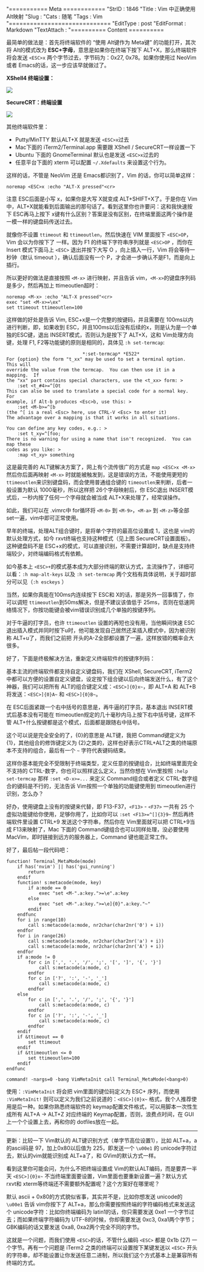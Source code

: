 "=========== Meta ============
"StrID : 1846
"Title : Vim 中正确使用 Alt映射
"Slug  : 
"Cats  : 随笔
"Tags  : Vim
"=============================
"EditType   : post
"EditFormat : Markdown
"TextAttach : 
"========== Content ==========

最简单的做法是：首先将终端软件的 “使用 Alt键作为 Meta键” 的功能打开，其次将 Alt的模式改为 **ESC+字母**，意思是如果你在终端下按下 ALT+X，那么终端软件将会发送 `<ESC>x` 两个字节过去，字节码为：0x27, 0x78。如果你使用过 NeoVim 或者 Emacs的话，这一步应该早就做过了。


**XShell4 终端设置：**

![](http://skywind3000.github.io/word/images/vim_altmap_1.png)

**SecureCRT：终端设置**

![](http://skywind3000.github.io/word/images/vim_altmap_2.png)

其他终端软件里：

- Putty/MinTTY 默认ALT+X 就是发送 `<ESC>x`过去
- Mac下面的 iTerm2/Terminal.app 需要跟 XShell / SecureCRT一样设置一下
- Ubuntu 下面的 GnomeTerminal 默认也是发送 `<ESC>x`过去的
- 任意平台下面的 xterm 可以配置 `~/.Xdefaults` 来设置这个行为。 

这样的话，不管是 NeoVim 还是 Emacs都识别了，Vim 的话，你可以简单这样：

```text
noremap <ESC>x :echo "ALT-X pressed"<cr>
```

注意 ESC后面是小写 x，如果你是大写 X就变成 ALT+SHIFT+X了。于是你在 Vim 中，ALT+X就能看到后面输出的那句话了。看到这里你也许要问：这和我快速按下 ESC再马上按下 x键有什么区别？答案是没有区别，在终端里面这两个操作是一模一样的键盘码传送过去。

就像你不设置 `ttimeout` 和 `ttimeoutlen`，然后快速在 VIM 里面按下 `<ESC>OP`，Vim 会以为你按下了 <F1>一样。因为 F1 的终端下字符串序列就是 `<ESC>OP` ，而你在 Insert 模式下面马上 `<ESC>` 退出并按下大写 O ，向上插入一行，Vim 将会等待一秒钟（默认 timeout ），确认后面没有一个 P，才会进一步确认不是F1，而是向上插行。

所以更好的做法是直接按照 `<M-x>` 进行映射，并且告诉 vim，`<M-x>`的键盘序列码是多少，然后再加上 ttimeoutlen超时：

```text
noremap <M-x> :echo "ALT-X pressed"<cr>
exec "set <M-x>=\ex"
set ttimeout ttimeoutlen=100
```

这样做的好处是告诉 Vim, ESC+x是一个完整的按键码，并且需要在 100ms以内进行判断，即，如果收到 ESC，并且100ms以后没有后续的x，则是认为是一个单独的ESC键，退出 INSERT模式，否则认为是按下了 ALT+X，这和 Vim处理方向键，处理 F1, F2等功能键的原则是相同的，具体见 `:h set-termcap`:

```text
							*:set-termcap* *E522*
For {option} the form "t_xx" may be used to set a terminal option.  This will
override the value from the termcap.  You can then use it in a mapping.  If
the "xx" part contains special characters, use the <t_xx> form: >
	:set <t_#4>=^[Ot
This can also be used to translate a special code for a normal key.  For
example, if Alt-b produces <Esc>b, use this: >
	:set <M-b>=^[b
(the ^[ is a real <Esc> here, use CTRL-V <Esc> to enter it)
The advantage over a mapping is that it works in all situations.

You can define any key codes, e.g.: >
	:set t_xy=^[foo;
There is no warning for using a name that isn't recognized.  You can map these
codes as you like: >
	:map <t_xy> something
```

这是最完善的 ALT键解决方案了，网上有个流传很广的方式是 `map <ESC>x <M-x>` 然后你后面再映射 `<M-x>` 时就能被触发到，这是错误的方法，不能使用更短的 `ttimeoutlen`来识别键盘码，而会使用普通组合键的 `timeoutlen`来判断，后者一般设置为默认 1000毫秒，所以这样把 26个字母映射后，你 ESC退出 INSERT模式后，一秒内按了任何一个字母就会被当成 ALT+X来处理了，经常误操作。

如此，我们可以在 .vimrc中 for循环将 `<M-0>` 到 `<M-9>`，`<M-a>` 到 `<M-z>`等全部 set一遍，vim中即可正常使用。

早年的终端，处理ALT组合键时，是将单个字符的最高位设置成 1，这也是 vim的默认处理方式，如今 rxvt终端也支持这种模式（见上图 SecureCRT设置面板）。这种键盘码不是 ESC+x的模式，可以直接识别，不需要计算超时，缺点是支持终端较少，对终端编码格式有依赖。

如今基本上 `<ESC>+`的模式基本成为大部分终端的默认方式，主流操作了，详细可以看：`:h map-alt-keys` 以及  `:h set-termcap` 两个文档有具体说明，关于超时部分可以见（`:h esckeys` ）

当然，如果你真能在100ms内连续按下 ESC和 X的话，那是另外一回事情了，你可以调短 `ttimeoutlen`到50ms解决，但是不建议该值低于 25ms，否则在低速网络情况下，你按功能键会被vim错误识别成几个单独的按键序列。


对于牛逼的打字员，也许 `ttimeoutlen` 设置的再短也没有用，当他瞬间快速 ESC退出插入模式并同时按下u时，他可能发现自己居然还呆插入模式中，因为被识别称 ALT+u了，而我们之前把 <ESC>开头的A-Z全部都设置了一遍，这样放错的概率会大很多。

好了，下面是终极解决方法，重新定义终端软件的按键序列码：

<!--more-->

基本主流的终端软件都支持自定义键盘码，我们在 XShell, SecureCRT, iTerm2 中都可以方便的设置自定义键盘，设定按下组合键以后向终端发送什么，有了这个神器，我们可以把所有 ALT的组合键定义成：`<ESC>]{0}x~`，即 ALT+A 和 ALT+B 将发送：`<ESC>]{0}A~` 和 `<ESC>]{0}B~`。

在 ESC后面紧跟一个右中括号的意思是，再牛逼的打字员，基本退出 INSERT模式后基本没有可能在 ttimeoutlen规定的几十毫秒内马上按下右中括号键，这样不管 ALT+什么按键都是这个模式，<ESC>后面都是跟随右中括号。

这个可以说是完全安全的了，{0}的意思是 ALT键，我把 Command键定义为 {1}，其他组合的修饰键定义为 {2}之类的，这样也好表示CTRL+ALT之类的终端原本不支持的组合，最后有一个 `~` 字符代表键码结束。

这样你基本能完全不受限制于终端类型，定义任意的按键组合，比如终端里面完全不支持的 CTRL-数字，你也可以照样这么定义，当然你想在 Vim里按照 `:help set-termcap` 那样 `:set <D-x>=...` 来定义 Command组合或者定义 CTRL-数字组合的键码是不行的，无法告诉 Vim按照一个单独的功能键使用到 ttimeoutlen进行识别，怎么办？

好办，使用键盘上没有的按键来代替，即 F13-F37，`<F13>` - `<F37>` 一共有 25 个虚拟功能键给你使用，足够你用了，比如你可以 `:set <F13>=^[]{3}9~` 然后再终端软件里设置 CTRL+9 发送这个字符串，然后你在 Vim里面就可以把 CTRL+9当成 F13来映射了，Mac 下面的 Command键组合也可以同样处理，没必要使用 MacVim，即时链接到远方的服务器上，Command 键也能正常工作。

好了，最后帖一段代码吧：

```text
function! Terminal_MetaMode(mode)
	if has('nvim') || has('gui_running')
		return
	endif
	function! s:metacode(mode, key)
		if a:mode == 0
			exec "set <M-".a:key.">=\e".a:key
		else
			exec "set <M-".a:key.">=\e]{0}".a:key."~"
		endif
	endfunc
	for i in range(10)
		call s:metacode(a:mode, nr2char(char2nr('0') + i))
	endfor
	for i in range(26)
		call s:metacode(a:mode, nr2char(char2nr('a') + i))
		call s:metacode(a:mode, nr2char(char2nr('A') + i))
	endfor
	if a:mode != 0
		for c in [',', '.', '/', ';', '[', ']', '{', '}']
			call s:metacode(a:mode, c)
		endfor
		for c in ['?', ':', '-', '_']
			call s:metacode(a:mode, c)
		endfor
	else
		for c in [',', '.', '/', ';', '{', '}']
			call s:metacode(a:mode, c)
		endfor
		for c in ['?', ':', '-', '_']
			call s:metacode(a:mode, c)
		endfor
	endif
	if &ttimeout == 0
		set ttimeout
	endif
	if &ttimeoutlen <= 0
		set ttimeoutlen=100
	endif
endfunc

command! -nargs=0 -bang VimMetaInit call Terminal_MetaMode(<bang>0)
```

使用：`:VimMetaInit` 将会把 vim里面的键位码定义为 ESC+ 序列，而使用 `:VimMetaInit!` 则可以定义为我们之前说道的：`<ESC>]{0}x~` 格式，我个人推荐使用是后一种。如果你熟悉终端软件的 keymap配置文件格式，可以用脚本一次性生成所有 ALT+A -> ALT+Z 对应终端的 Keymap配置，否则，浪费点时间，在 GUI上一个个设置上去，再和你的 dotfiles放在一起。

--------
更新：比较一下 Vim默认的 ALT键识别方式（单字节高位设置1），比如 ALT+a，a的ascii码是 97，加上0x80以后值为 225，即发送一个 `\u00e1` 的 unicode字符过去，默认的vim就能识别成 ALT+a了，和 GVim的默认方式一样。

看到这里你可能会问，为什么不把终端设置成 Vim的默认ALT编码，而是要弄一半天 `<ESC>]{0}x~` 不当终端里面要设置，Vim里面也要重新设置一遍？默认方式 rxvt和 xterm等终端还不需要额外配置呢？这个方案好在哪里呢？

默认 ascii + 0x80的方式貌似省事，其实并不是，比如你想发送 unicode的 `\u00e1` 告诉 vim你按下了 ALT+a，那么你需要按照终端的字符编码格式来发送这个 unicode字符：比如你终端编码为 latin1的话，你只需要发送 0xe1 一个字节过去；而如果终端字符编码为 UTF-8的时候，你却需要发送 0xc3, 0xa1两个字节；GBK编码的话又要发送 0xa8, 0xa2两个完全不同的字节。

这就是一个问题，而我们使用 `<ESC>`的话，不管什么编码 `<ESC>` 都是 0x1b (27) 一个字节。再有一个问题是 iTerm2 之类的终端可以设置按下某键发送以 `<ESC>` 开头的字符串，却不能设置让你发送任意二进制，所以我们这个方式基本上是兼容所有终端的方式。

